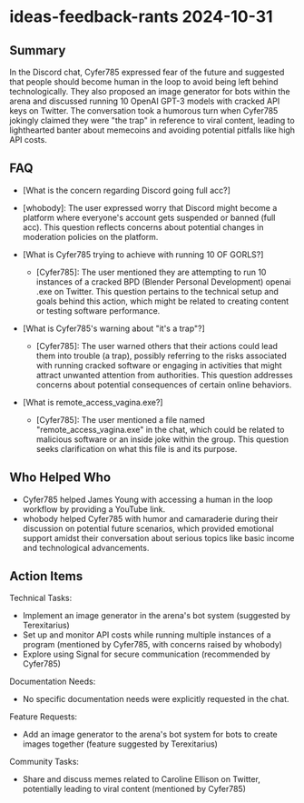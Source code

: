 # ideas-feedback-rants 2024-10-31

## Summary

In the Discord chat, Cyfer785 expressed fear of the future and suggested that people should become human in the loop to avoid being left behind technologically. They also proposed an image generator for bots within the arena and discussed running 10 OpenAI GPT-3 models with cracked API keys on Twitter. The conversation took a humorous turn when Cyfer785 jokingly claimed they were "the trap" in reference to viral content, leading to lighthearted banter about memecoins and avoiding potential pitfalls like high API costs.

## FAQ

- [What is the concern regarding Discord going full acc?]
- [whobody]: The user expressed worry that Discord might become a platform where everyone's account gets suspended or banned (full acc). This question reflects concerns about potential changes in moderation policies on the platform.

- [What is Cyfer785 trying to achieve with running 10 OF GORLS?]

    - [Cyfer785]: The user mentioned they are attempting to run 10 instances of a cracked BPD (Blender Personal Development) openai .exe on Twitter. This question pertains to the technical setup and goals behind this action, which might be related to creating content or testing software performance.

- [What is Cyfer785's warning about "it's a trap"?]

    - [Cyfer785]: The user warned others that their actions could lead them into trouble (a trap), possibly referring to the risks associated with running cracked software or engaging in activities that might attract unwanted attention from authorities. This question addresses concerns about potential consequences of certain online behaviors.

- [What is remote_access_vagina.exe?]
    - [Cyfer785]: The user mentioned a file named "remote_access_vagina.exe" in the chat, which could be related to malicious software or an inside joke within the group. This question seeks clarification on what this file is and its purpose.

## Who Helped Who

- Cyfer785 helped James Young with accessing a human in the loop workflow by providing a YouTube link.
- whobody helped Cyfer785 with humor and camaraderie during their discussion on potential future scenarios, which provided emotional support amidst their conversation about serious topics like basic income and technological advancements.

## Action Items

Technical Tasks:

- Implement an image generator in the arena's bot system (suggested by Terexitarius)
- Set up and monitor API costs while running multiple instances of a program (mentioned by Cyfer785, with concerns raised by whobody)
- Explore using Signal for secure communication (recommended by Cyfer785)

Documentation Needs:

- No specific documentation needs were explicitly requested in the chat.

Feature Requests:

- Add an image generator to the arena's bot system for bots to create images together (feature suggested by Terexitarius)

Community Tasks:

- Share and discuss memes related to Caroline Ellison on Twitter, potentially leading to viral content (mentioned by Cyfer785)
